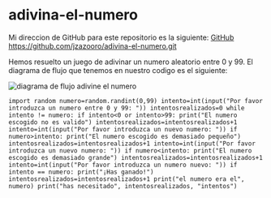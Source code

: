 # adivina-el-numero

Mi direccion de GitHub para este repositorio es la siguiente: [GitHub](https://github.com/jzazooro/adivina-el-numero.git)
https://github.com/jzazooro/adivina-el-numero.git

Hemos resuelto un juego de adivinar un numero aleatorio entre 0 y 99.
El diagrama de flujo que tenemos en nuestro codigo es el siguiente: 

![diagrama de flujo adivine el numero](/jzazooro/divina-el-numero/2.2DIAGRAMADEFLUJOADIVINAELNUMERO.jpg)

``import random
numero=random.randint(0,99)
intento=int(input("Por favor introduzca un numero entre 0 y 99: "))
intentosrealizados=0
while intento != numero:
    if intento<0 or intento>99:
        print("El numero escogido no es valido")
        intentosrealizados=intentosrealizados+1
        intento=int(input("Por favor introduzca un nuevo numero: "))
    if numero>intento:
        print("El numero escogido es demasiado pequeño")
        intentosrealizados=intentosrealizados+1
        intento=int(input("Por favor introduzca un nuevo numero: "))
    if numero<intento:
        print("El numero escogido es demasiado grande")
        intentosrealizados=intentosrealizados+1
        intento=int(input("Por favor introduzca un numero nuevo: "))
if intento == numero:
    print("¡Has ganado!")
    intentosrealizados=intentosrealizados+1
    print("el numero era el", numero)
    print("has necesitado", intentosrealizados, "intentos")``

